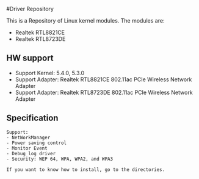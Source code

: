 #Driver Repository

This is a Repository of Linux kernel modules.
The modules are:

- Realtek RTL8821CE	
- Realtek RTL8723DE

## HW support
- Support Kernel: 5.4.0, 5.3.0
- Support Adapter: Realtek RTL8821CE 802.11ac PCIe Wireless Network Adapter
- Support Adapter: Realtek RTL8723DE 802.11ac PCIe Wireless Network Adapter

## Specification
    Support:
    - NetWorkManager 
    - Power saving control
    - Monitor Event
    - Debug log driver
    - Security: WEP 64, WPA, WPA2, and WPA3
    
    If you want to know how to install, go to the directories.
